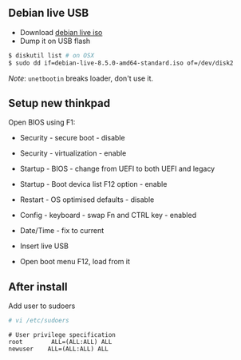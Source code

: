 ## Debian live USB

* Download [debian live iso](https://www.debian.org/CD/live/)
* Dump it on USB flash

```sh
$ diskutil list # on OSX
$ sudo dd if=debian-live-8.5.0-amd64-standard.iso of=/dev/disk2
```

*Note*: `unetbootin` breaks loader, don't use it.

## Setup new thinkpad

Open BIOS using F1:
* Security - secure boot - disable
* Security - virtualization - enable
* Startup - BIOS - change from UEFI to both UEFI and legacy
* Startup - Boot devica list F12 option - enable
* Restart - OS optimised defaults - disable
* Config - keyboard - swap Fn and CTRL key - enabled
* Date/Time - fix to current

* Insert live USB
* Open boot menu F12, load from it

## After install

Add user to sudoers
```sh
# vi /etc/sudoers
```
```
# User privilege specification
root        ALL=(ALL:ALL) ALL
newuser    ALL=(ALL:ALL) ALL
```

